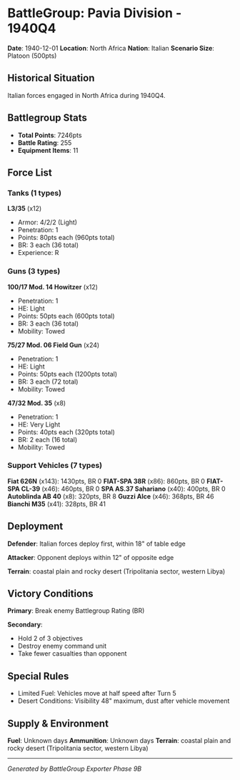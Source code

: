 # BattleGroup: Pavia Division - 1940Q4

**Date**: 1940-12-01
**Location**: North Africa
**Nation**: Italian
**Scenario Size**: Platoon (500pts)

## Historical Situation

Italian forces engaged in North Africa during 1940Q4.

## Battlegroup Stats

- **Total Points**: 7246pts
- **Battle Rating**: 255
- **Equipment Items**: 11

## Force List

### Tanks (1 types)

**L3/35** (x12)
- Armor: 4/2/2 (Light)
- Penetration: 1
- Points: 80pts each (960pts total)
- BR: 3 each (36 total)
- Experience: R

### Guns (3 types)

**100/17 Mod. 14 Howitzer** (x12)
- Penetration: 1
- HE: Light
- Points: 50pts each (600pts total)
- BR: 3 each (36 total)
- Mobility: Towed

**75/27 Mod. 06 Field Gun** (x24)
- Penetration: 1
- HE: Light
- Points: 50pts each (1200pts total)
- BR: 3 each (72 total)
- Mobility: Towed

**47/32 Mod. 35** (x8)
- Penetration: 1
- HE: Very Light
- Points: 40pts each (320pts total)
- BR: 2 each (16 total)
- Mobility: Towed

### Support Vehicles (7 types)

**Fiat 626N** (x143): 1430pts, BR 0
**FIAT-SPA 38R** (x86): 860pts, BR 0
**FIAT-SPA CL-39** (x46): 460pts, BR 0
**SPA AS.37 Sahariano** (x40): 400pts, BR 0
**Autoblinda AB 40** (x8): 320pts, BR 8
**Guzzi Alce** (x46): 368pts, BR 46
**Bianchi M35** (x41): 328pts, BR 41

## Deployment

**Defender**: Italian forces deploy first, within 18" of table edge

**Attacker**: Opponent deploys within 12" of opposite edge

**Terrain**: coastal plain and rocky desert (Tripolitania sector, western Libya)

## Victory Conditions

**Primary**: Break enemy Battlegroup Rating (BR)

**Secondary**:
- Hold 2 of 3 objectives
- Destroy enemy command unit
- Take fewer casualties than opponent

## Special Rules

- Limited Fuel: Vehicles move at half speed after Turn 5
- Desert Conditions: Visibility 48" maximum, dust after vehicle movement

## Supply & Environment

**Fuel**: Unknown days
**Ammunition**: Unknown days
**Terrain**: coastal plain and rocky desert (Tripolitania sector, western Libya)

---

*Generated by BattleGroup Exporter Phase 9B*
